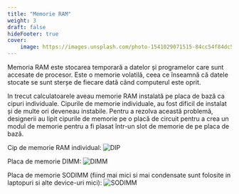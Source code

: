 ```yaml
---
title: "Memorie RAM"
weight: 3
draft: false
hideFooter: true
cover:
    image: https://images.unsplash.com/photo-1541029071515-84cc54f84dc5?ixlib=rb-4.0.3&ixid=MnwxMjA3fDB8MHxwaG90by1wYWdlfHx8fGVufDB8fHx8&auto=format&fit=crop&w=1470&q=80
---
```

Memoria RAM este stocarea temporară a datelor și programelor care sunt accesate de procesor. Este o memorie volatilă, ceea ce înseamnă că datele stocate se sunt sterșe de fiecare dată când computerul este oprit.

In trecut calculatoarele aveau memorie RAM instalată pe placa de bază ca cipuri individuale. Cipurile de memorie individuale, au fost dificil de instalat și de multe ori deveneau instabile. Pentru a rezolva această problemă, designerii au lipit cipurile de memorie pe o placă de circuit pentru a crea un modul de memorie pentru a fi plasat într-un slot de memorie de pe placa de bază.

Cip de memorie RAM individual:
![DIP](https://images.unsplash.com/photo-1606945553457-2af01bfb4681?ixlib=rb-4.0.3&ixid=MnwxMjA3fDB8MHxwaG90by1wYWdlfHx8fGVufDB8fHx8&auto=format&fit=crop&w=1470&q=80)

Placa de memorie DIMM:
![DIMM](https://images.unsplash.com/photo-1562976540-1502c2145186?ixlib=rb-4.0.3&ixid=MnwxMjA3fDB8MHxwaG90by1wYWdlfHx8fGVufDB8fHx8&auto=format&fit=crop&w=1631&q=80)

Placa de memorie SODIMM (fiind mai mici si mai condensate sunt folosite in laptopuri si alte device-uri mici):
![SODIMM](https://images.unsplash.com/photo-1542978709-19c95dc3bc7e?ixlib=rb-4.0.3&ixid=MnwxMjA3fDB8MHxwaG90by1yZWxhdGVkfDE0fHx8ZW58MHx8fHw%3D&auto=format&fit=crop&h=500&w=800&q=60)